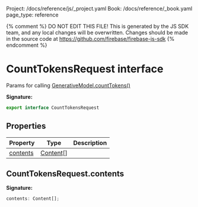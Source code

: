 Project: /docs/reference/js/_project.yaml
Book: /docs/reference/_book.yaml
page_type: reference

{% comment %}
DO NOT EDIT THIS FILE!
This is generated by the JS SDK team, and any local changes will be
overwritten. Changes should be made in the source code at
https://github.com/firebase/firebase-js-sdk
{% endcomment %}

# CountTokensRequest interface
Params for calling [GenerativeModel.countTokens()](./vertexai-preview.generativemodel.md#generativemodelcounttokens)

<b>Signature:</b>

```typescript
export interface CountTokensRequest 
```

## Properties

|  Property | Type | Description |
|  --- | --- | --- |
|  [contents](./vertexai-preview.counttokensrequest.md#counttokensrequestcontents) | [Content](./vertexai-preview.content.md#content_interface)<!-- -->\[\] |  |

## CountTokensRequest.contents

<b>Signature:</b>

```typescript
contents: Content[];
```
